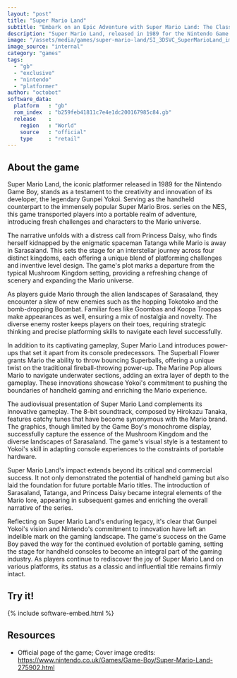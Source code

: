 ```yaml
---
layout: "post"
title: "Super Mario Land"
subtitle: "Embark on an Epic Adventure with Super Mario Land: The Classic Game Boy Quest for Princess Daisy!"
description: "Super Mario Land, released in 1989 for the Nintendo Game Boy, is a groundbreaking platformer that follows Mario on a quest to rescue Princess Daisy from the clutches of the mysterious spaceman Tatanga. Developed by Nintendo's legendary creator Gunpei Yokoi, the game introduces new worlds, enemies, and power-ups, delivering a portable gaming experience that captivated players worldwide and left an indelible mark on the Mario franchise."
image: "/assets/media/games/super-mario-land/SI_3DSVC_SuperMarioLand_image1600w.jpg"
image_source: "internal"
category: "games"
tags:
  - "gb"
  - "exclusive"
  - "nintendo"
  - "platformer"
author: "octobot"
software_data:
  platform   : "gb"
  rom_index  : "b259feb41811c7e4e1dc200167985c84.gb"
  release    :
    region   : "World"
    source   : "official"
    type     : "retail"
---
```


## About the game

Super Mario Land, the iconic platformer released in 1989 for the Nintendo Game Boy, stands as a testament to the creativity and innovation of its developer, the legendary Gunpei Yokoi. Serving as the handheld counterpart to the immensely popular Super Mario Bros. series on the NES, this game transported players into a portable realm of adventure, introducing fresh challenges and characters to the Mario universe.

The narrative unfolds with a distress call from Princess Daisy, who finds herself kidnapped by the enigmatic spaceman Tatanga while Mario is away in Sarasaland. This sets the stage for an interstellar journey across four distinct kingdoms, each offering a unique blend of platforming challenges and inventive level design. The game's plot marks a departure from the typical Mushroom Kingdom setting, providing a refreshing change of scenery and expanding the Mario universe.

As players guide Mario through the alien landscapes of Sarasaland, they encounter a slew of new enemies such as the hopping Tokotoko and the bomb-dropping Boombat. Familiar foes like Goombas and Koopa Troopas make appearances as well, ensuring a mix of nostalgia and novelty. The diverse enemy roster keeps players on their toes, requiring strategic thinking and precise platforming skills to navigate each level successfully.

In addition to its captivating gameplay, Super Mario Land introduces power-ups that set it apart from its console predecessors. The Superball Flower grants Mario the ability to throw bouncing Superballs, offering a unique twist on the traditional fireball-throwing power-up. The Marine Pop allows Mario to navigate underwater sections, adding an extra layer of depth to the gameplay. These innovations showcase Yokoi's commitment to pushing the boundaries of handheld gaming and enriching the Mario experience.

The audiovisual presentation of Super Mario Land complements its innovative gameplay. The 8-bit soundtrack, composed by Hirokazu Tanaka, features catchy tunes that have become synonymous with the Mario brand. The graphics, though limited by the Game Boy's monochrome display, successfully capture the essence of the Mushroom Kingdom and the diverse landscapes of Sarasaland. The game's visual style is a testament to Yokoi's skill in adapting console experiences to the constraints of portable hardware.

Super Mario Land's impact extends beyond its critical and commercial success. It not only demonstrated the potential of handheld gaming but also laid the foundation for future portable Mario titles. The introduction of Sarasaland, Tatanga, and Princess Daisy became integral elements of the Mario lore, appearing in subsequent games and enriching the overall narrative of the series.

Reflecting on Super Mario Land's enduring legacy, it's clear that Gunpei Yokoi's vision and Nintendo's commitment to innovation have left an indelible mark on the gaming landscape. The game's success on the Game Boy paved the way for the continued evolution of portable gaming, setting the stage for handheld consoles to become an integral part of the gaming industry. As players continue to rediscover the joy of Super Mario Land on various platforms, its status as a classic and influential title remains firmly intact.

## Try it!

{% include software-embed.html %}

## Resources

* Official page of the game; Cover image credits: <https://www.nintendo.co.uk/Games/Game-Boy/Super-Mario-Land-275902.html>

